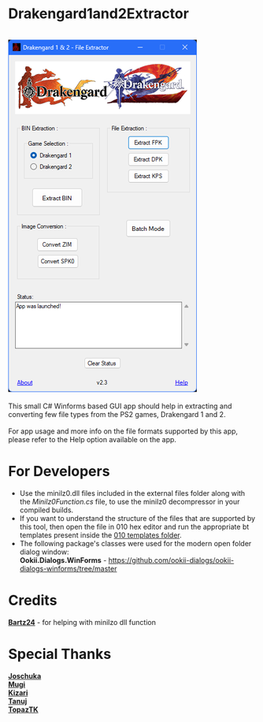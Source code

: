 # Drakengard1and2Extractor
<br>![Image Text](app-img_repo.png)
<br><br>
This small C# Winforms based GUI app should help in extracting and converting few file types from the PS2 games, Drakengard 1 and 2.   
<br>For app usage and more info on the file formats supported by this app, please refer to the Help option available on the app.

# For Developers
- Use the minilz0.dll files included in the external files folder along with the *Minilz0Function.cs* file, to use the minilz0 decompressor in your compiled builds.
- If you want to understand the structure of the files that are supported by this tool, then open the file in 010 hex editor and run the appropriate bt templates present inside the [010 templates folder](https://github.com/Surihix/Drakengard1and2Extractor/tree/master/010%20templates).
- The following package's classes were used for the modern open folder dialog window:
<br>**Ookii.Dialogs.WinForms** - https://github.com/ookii-dialogs/ookii-dialogs-winforms/tree/master

# Credits
[**Bartz24**](https://github.com/Bartz24) - for helping with minilzo dll function

# Special Thanks
[**Joschuka**](https://github.com/Joschuka)
<br>[**Mugi**](https://github.com/tehmugi)
<br>[**Kizari**](https://github.com/Kizari)
<br>[**Tanuj**](https://github.com/Cyraphim)
<br>[**TopazTK**](https://github.com/TopazTK)
